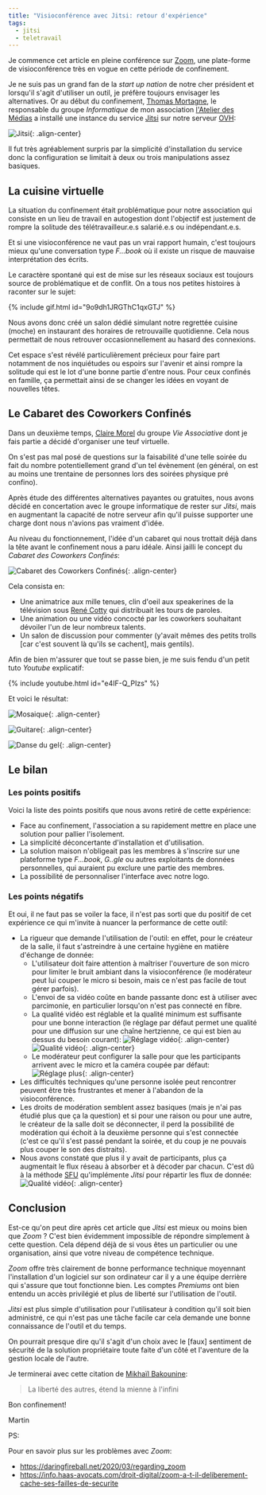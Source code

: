 ```yaml
---
title: "Visioconférence avec Jitsi: retour d'expérience"
tags:
  - jitsi
  - teletravail
---
```


  Je commence cet article en pleine conférence sur [Zoom](https://zoom.us), une plate-forme de visioconférence très en vogue en cette période de confinement.

Je ne suis pas un grand fan de la *start up nation* de notre cher président et lorsqu'il s'agit d'utiliser un outil, je préfère toujours envisager les alternatives. Or au début du confinement, [Thomas Mortagne](https://www.atelier-medias.org/coworkers/thomas-mortagne/), le responsable du groupe *Informatique* de mon association [l'Atelier des Médias](https://www.atelier-medias.org) a installé une instance du service [Jitsi](https://jitsi.org/) sur notre serveur [OVH](https://www.ovh.com/):

![Jitsi](/images/jitsi.png){: .align-center}

Il fut très agréablement surpris par la simplicité d'installation du service donc la configuration se limitait à deux ou trois manipulations assez basiques.

## La cuisine virtuelle

La situation du confinement était problématique pour notre association qui consiste en un lieu de travail en autogestion dont l'objectif est justement de rompre la solitude des télétravailleur.e.s salarié.e.s ou indépendant.e.s.

Et si une visioconférence ne vaut pas un vrai rapport humain, c'est toujours mieux qu'une conversation type *F...book* où il existe un risque de mauvaise interprétation des écrits.

Le caractère spontané qui est de mise sur les réseaux sociaux est toujours source de problématique et de conflit.
On a tous nos petites histoires à raconter sur le sujet:

{% include gif.html id="9o9dh1JRGThC1qxGTJ" %}

Nous avons donc créé un salon dédié simulant notre regrettée cuisine (moche) en instaurant des horaires de retrouvaille quotidienne. Cela nous permettait de nous retrouver occasionnellement au hasard des connexions.

Cet espace s'est révélé particulièrement précieux pour faire part notamment de nos inquiétudes ou espoirs sur l'avenir et ainsi rompre la solitude qui est le lot d'une bonne partie d'entre nous. Pour ceux confinés en famille, ça permettait ainsi de se changer les idées en voyant de nouvelles têtes.

## Le Cabaret des Coworkers Confinés

Dans un deuxième temps, [Claire Morel](https://www.atelier-medias.org/claire-morel-creatrice-editoriale-jaime-rendre-un-sujet-hermetique-facile-a-comprendre/) du groupe *Vie Associative* dont je fais partie a décidé d'organiser une teuf virtuelle.

On s'est pas mal posé de questions sur la faisabilité d'une telle soirée du fait du nombre potentiellement grand d'un tel évènement (en général, on est au moins une trentaine de personnes lors des soirées physique pré confino).

Après étude des différentes alternatives payantes ou gratuites, nous avons décidé en concertation avec le groupe informatique de rester sur *Jitsi*, mais en augmentant la capacité de notre serveur afin qu'il puisse supporter une charge dont nous n'avions pas vraiment d'idée.

Au niveau du fonctionnement, l'idée d'un cabaret qui nous trottait déjà dans la tête avant le confinement nous a paru idéale. Ainsi jailli le concept du *Cabaret des Coworkers Confinés*:

![Cabaret des Coworkers Confinés](/images/cabaret.jpg){: .align-center}

Cela consista en:

- Une animatrice aux mille tenues, clin d'oeil aux speakerines de la télévision sous [René Cotty](https://fr.wikipedia.org/wiki/Ren%C3%A9_Coty) qui distribuait les tours de paroles.
- Une animation ou une vidéo concocté par les coworkers souhaitant dévoiler l'un de leur nombreux talents.
- Un salon de discussion pour commenter (y'avait mêmes des petits trolls \[car c'est souvent là qu'ils se cachent\], mais gentils).

Afin de bien m'assurer que tout se passe bien, je me suis fendu d'un petit tuto *Youtube* explicatif:

{% include youtube.html
    id="e4IF-Q_PIzs"
%}

Et voici le résultat:

![Mosaique](/images/cabaret-mosaique.jpg){: .align-center}

![Guitare](/images/cabaret-guitare.jpg){: .align-center}

![Danse du gel](/images/cabaret-danse-du-gel.jpg){: .align-center}

## Le bilan

### Les points positifs

Voici la liste des points positifs que nous avons retiré de cette expérience:

- Face au confinement, l'association a su rapidement mettre en place une solution pour pallier l'isolement.
- La simplicité déconcertante d'installation et d'utilisation.
- La solution maison n'obligeait pas les membres à s'inscrire sur une plateforme type *F...book*, *G..gle* ou autres exploitants de données personnelles, qui auraient pu exclure une partie des membres.
- La possibilité de personnaliser l'interface avec notre logo.

### Les points négatifs

Et oui, il ne faut pas se voiler la face, il n'est pas sorti que du positif de cet expérience ce qui m'invite à nuancer la performance de cette outil:

- La rigueur que demande l'utilisation de l'outil: en effet, pour le créateur de la salle, il faut s'astreindre à une certaine hygiène en matière d'échange de donnée:
  - L'utilisateur doit faire attention à maîtriser l'ouverture de son micro pour limiter le bruit ambiant dans la visioconférence (le modérateur peut lui couper le micro si besoin, mais ce n'est pas facile de tout gérer parfois).
  - L'envoi de sa vidéo coûte en bande passante donc est à utiliser avec parcimonie, en particulier lorsqu'on n'est pas connecté en fibre.
  - La qualité vidéo est réglable et la qualité minimum est suffisante pour une bonne interaction (le réglage par défaut permet une qualité pour une diffusion sur une chaîne hertzienne, ce qui est bien au dessus du besoin courant):
![Réglage vidéo](/images/jitsi-video-settings.jpg){: .align-center}
![Qualité vidéo](/images/jitsi-video-quality.jpg){: .align-center}
  - Le modérateur peut configurer la salle pour que les participants arrivent avec le micro et la caméra coupée par défaut:
![Réglage plus](/images/jitsi-settings-plus.jpg){: .align-center}
- Les difficultés techniques qu'une personne isolée peut rencontrer peuvent être très frustrantes et mener à l'abandon de la visioconférence.
- Les droits de modération semblent assez basiques (mais je n'ai pas étudié plus que ça la question) et si pour une raison ou pour une autre, le créateur de la salle doit se déconnecter, il perd la possibilité de modération qui échoit à la deuxième personne qui s'est connectée (c'est ce qu'il s'est passé pendant la soirée, et du coup je ne pouvais plus couper le son des distraits).
- Nous avons constaté que plus il y avait de participants, plus ça augmentait le flux réseau à absorber et à décoder par chacun. C'est dû à la méthode [SFU](https://webrtcglossary.com/sfu/) qu'implémente *Jitsi* pour répartir les flux de donnée:
![Qualité vidéo](/images/webrtc-sfu.jpg){: .align-center}

## Conclusion

Est-ce qu'on peut dire après cet article que *Jitsi* est mieux ou moins bien que *Zoom* ? C'est bien évidemment impossible de répondre simplement à cette question. Cela dépend déjà de si vous êtes un particulier ou une organisation, ainsi que votre niveau de compétence technique.

*Zoom* offre très clairement de bonne performance technique moyennant l'installation d'un logiciel sur son ordinateur car il y a une équipe derrière qui s'assure que tout fonctionne bien. Les comptes *Premiums* ont bien entendu un accès privilégié et plus de liberté sur l'utilisation de l'outil.

*Jitsi* est plus simple d'utilisation pour l'utilisateur à condition qu'il soit bien administré, ce qui n'est pas une tâche facile car cela demande une bonne connaissance de l'outil et du temps.

On pourrait presque dire qu'il s'agit d'un choix avec le [faux] sentiment de sécurité de la solution propriétaire toute faite d'un côté et l'aventure de la gestion locale de l'autre.

Je terminerai avec cette citation de [Mikhaïl Bakounine](https://fr.wikipedia.org/wiki/Mikha%C3%AFl_Bakounine):

> La liberté des autres, étend la mienne à l'infini

Bon confinement!

Martin

PS:

Pour en savoir plus sur les problèmes avec *Zoom*:

- <https://daringfireball.net/2020/03/regarding_zoom>
- <https://info.haas-avocats.com/droit-digital/zoom-a-t-il-deliberement-cache-ses-failles-de-securite>

